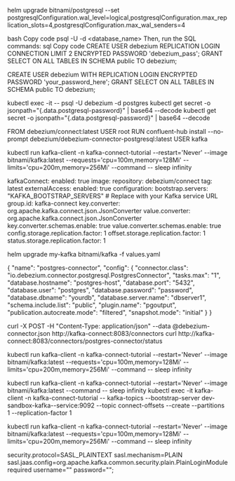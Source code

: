 

helm upgrade <release-name> bitnami/postgresql --set postgresqlConfiguration.wal_level=logical,postgresqlConfiguration.max_replication_slots=4,postgresqlConfiguration.max_wal_senders=4

bash
Copy code
psql -U <username> -d <database_name>
Then, run the SQL commands:
sql
Copy code
CREATE USER debezium REPLICATION LOGIN CONNECTION LIMIT 2 ENCRYPTED PASSWORD 'debezium_pass';
GRANT SELECT ON ALL TABLES IN SCHEMA public TO debezium;

CREATE USER debezium WITH REPLICATION LOGIN ENCRYPTED PASSWORD 'your_password_here';
GRANT SELECT ON ALL TABLES IN SCHEMA public TO debezium;

kubectl exec -it <postgres-pod-name> -- psql -U debezium -d postgres
kubectl get secret <secret-name> -o jsonpath="{.data.postgresql-password}" | base64 --decode
kubectl get secret <secret-name> -o jsonpath="{.data.postgresql-password}" | base64 --decode


FROM debezium/connect:latest
USER root
RUN confluent-hub install --no-prompt debezium/debezium-connector-postgresql:latest
USER kafka


kubectl run kafka-client -n kafka-connect-tutorial --restart='Never' --image bitnami/kafka:latest --requests='cpu=100m,memory=128Mi' --limits='cpu=200m,memory=256Mi' --command -- sleep infinity



kafkaConnect:
  enabled: true
  image:
    repository: debezium/connect
    tag: latest
  externalAccess:
    enabled: true
  configuration:
    bootstrap.servers: "KAFKA_BOOTSTRAP_SERVERS"  # Replace with your Kafka service URL
    group.id: kafka-connect
    key.converter: org.apache.kafka.connect.json.JsonConverter
    value.converter: org.apache.kafka.connect.json.JsonConverter
    key.converter.schemas.enable: true
    value.converter.schemas.enable: true
    config.storage.replication.factor: 1
    offset.storage.replication.factor: 1
    status.storage.replication.factor: 1

helm upgrade my-kafka bitnami/kafka -f values.yaml

{
  "name": "postgres-connector",
  "config": {
    "connector.class": "io.debezium.connector.postgresql.PostgresConnector",
    "tasks.max": "1",
    "database.hostname": "postgres-host",
    "database.port": "5432",
    "database.user": "postgres",
    "database.password": "password",
    "database.dbname": "yourdb",
    "database.server.name": "dbserver1",
    "schema.include.list": "public",
    "plugin.name": "pgoutput",
    "publication.autocreate.mode": "filtered",
    "snapshot.mode": "initial"
  }
}


curl -X POST -H "Content-Type: application/json" --data @debezium-connector.json http://kafka-connect:8083/connectors
curl http://kafka-connect:8083/connectors/postgres-connector/status


kubectl run kafka-client -n kafka-connect-tutorial --restart='Never' --image bitnami/kafka:latest --requests='cpu=100m,memory=128Mi' --limits='cpu=200m,memory=256Mi' --command -- sleep infinity




kubectl run kafka-client -n kafka-connect-tutorial --restart='Never' --image bitnami/kafka:latest --command -- sleep infinity
kubectl exec -it kafka-client -n kafka-connect-tutorial -- kafka-topics --bootstrap-server dev-sandbox-kafka--service:9092 --topic connect-offsets --create --partitions 1 --replication-factor 1


kubectl run kafka-client -n kafka-connect-tutorial --restart='Never' --image bitnami/kafka:latest --requests='cpu=100m,memory=128Mi' --limits='cpu=200m,memory=256Mi' --command -- sleep infinity


security.protocol=SASL_PLAINTEXT
sasl.mechanism=PLAIN
sasl.jaas.config=org.apache.kafka.common.security.plain.PlainLoginModule required username="<username>" password="<password>";


